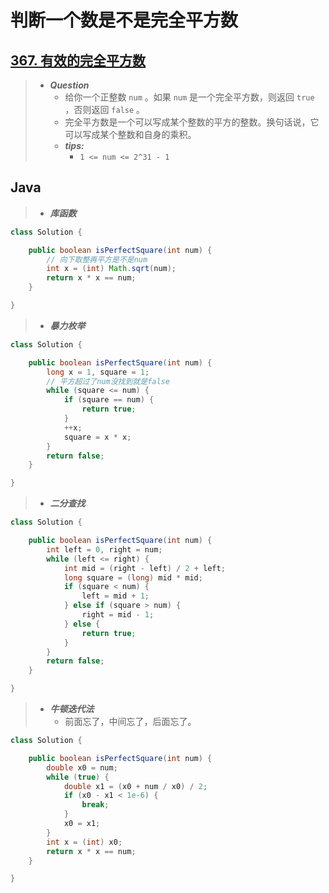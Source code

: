 # 判断一个数是不是完全平方数

## [367. 有效的完全平方数](https://leetcode.cn/problems/valid-perfect-square/)

> - ***Question***
>   - 给你一个正整数 `num` 。如果 `num` 是一个完全平方数，则返回 `true` ，否则返回 `false` 。
>   - 完全平方数是一个可以写成某个整数的平方的整数。换句话说，它可以写成某个整数和自身的乘积。
>   - ***tips:***
>     - `1 <= num <= 2^31 - 1`

## Java

> - ***库函数***

```java
class Solution {

    public boolean isPerfectSquare(int num) {
        // 向下取整再平方是不是num
        int x = (int) Math.sqrt(num);
        return x * x == num;
    }

}
```

> - ***暴力枚举***

```java
class Solution {

    public boolean isPerfectSquare(int num) {
        long x = 1, square = 1;
        // 平方超过了num没找到就是false
        while (square <= num) {
            if (square == num) {
                return true;
            }
            ++x;
            square = x * x;
        }
        return false;
    }

}
```

> - ***二分查找***

```java
class Solution {

    public boolean isPerfectSquare(int num) {
        int left = 0, right = num;
        while (left <= right) {
            int mid = (right - left) / 2 + left;
            long square = (long) mid * mid;
            if (square < num) {
                left = mid + 1;
            } else if (square > num) {
                right = mid - 1;
            } else {
                return true;
            }
        }
        return false;
    }

}
```

> - ***牛顿迭代法***
>   - 前面忘了，中间忘了，后面忘了。

```java
class Solution {

    public boolean isPerfectSquare(int num) {
        double x0 = num;
        while (true) {
            double x1 = (x0 + num / x0) / 2;
            if (x0 - x1 < 1e-6) {
                break;
            }
            x0 = x1;
        }
        int x = (int) x0;
        return x * x == num;
    }

}
```
